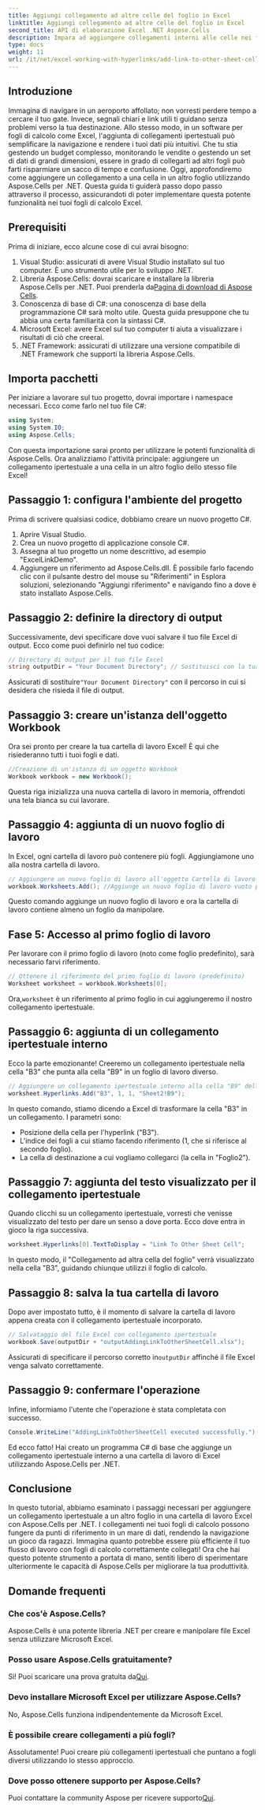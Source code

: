 ```yaml
---
title: Aggiungi collegamento ad altre celle del foglio in Excel
linktitle: Aggiungi collegamento ad altre celle del foglio in Excel
second_title: API di elaborazione Excel .NET Aspose.Cells
description: Impara ad aggiungere collegamenti interni alle celle nei fogli Excel utilizzando Aspose.Cells per .NET. Migliora la navigazione nei tuoi fogli di calcolo senza sforzo.
type: docs
weight: 11
url: /it/net/excel-working-with-hyperlinks/add-link-to-other-sheet-cell/
---
```

## Introduzione
Immagina di navigare in un aeroporto affollato; non vorresti perdere tempo a cercare il tuo gate. Invece, segnali chiari e link utili ti guidano senza problemi verso la tua destinazione. Allo stesso modo, in un software per fogli di calcolo come Excel, l'aggiunta di collegamenti ipertestuali può semplificare la navigazione e rendere i tuoi dati più intuitivi. Che tu stia gestendo un budget complesso, monitorando le vendite o gestendo un set di dati di grandi dimensioni, essere in grado di collegarti ad altri fogli può farti risparmiare un sacco di tempo e confusione. Oggi, approfondiremo come aggiungere un collegamento a una cella in un altro foglio utilizzando Aspose.Cells per .NET. Questa guida ti guiderà passo dopo passo attraverso il processo, assicurandoti di poter implementare questa potente funzionalità nei tuoi fogli di calcolo Excel.
## Prerequisiti
Prima di iniziare, ecco alcune cose di cui avrai bisogno:
1. Visual Studio: assicurati di avere Visual Studio installato sul tuo computer. È uno strumento utile per lo sviluppo .NET.
2. Libreria Aspose.Cells: dovrai scaricare e installare la libreria Aspose.Cells per .NET. Puoi prenderla da[Pagina di download di Aspose Cells](https://releases.aspose.com/cells/net/).
3. Conoscenza di base di C#: una conoscenza di base della programmazione C# sarà molto utile. Questa guida presuppone che tu abbia una certa familiarità con la sintassi C#.
4. Microsoft Excel: avere Excel sul tuo computer ti aiuta a visualizzare i risultati di ciò che creerai.
5. .NET Framework: assicurati di utilizzare una versione compatibile di .NET Framework che supporti la libreria Aspose.Cells.
## Importa pacchetti
Per iniziare a lavorare sul tuo progetto, dovrai importare i namespace necessari. Ecco come farlo nel tuo file C#:
```csharp
using System;
using System.IO;
using Aspose.Cells;
```
Con questa importazione sarai pronto per utilizzare le potenti funzionalità di Aspose.Cells. 
Ora analizziamo l'attività principale: aggiungere un collegamento ipertestuale a una cella in un altro foglio dello stesso file Excel! 
## Passaggio 1: configura l'ambiente del progetto
Prima di scrivere qualsiasi codice, dobbiamo creare un nuovo progetto C#. 
1. Aprire Visual Studio.
2. Crea un nuovo progetto di applicazione console C#. 
3. Assegna al tuo progetto un nome descrittivo, ad esempio "ExcelLinkDemo".
4. Aggiungere un riferimento ad Aspose.Cells.dll. È possibile farlo facendo clic con il pulsante destro del mouse su "Riferimenti" in Esplora soluzioni, selezionando "Aggiungi riferimento" e navigando fino a dove è stato installato Aspose.Cells.
## Passaggio 2: definire la directory di output
Successivamente, devi specificare dove vuoi salvare il tuo file Excel di output. Ecco come puoi definirlo nel tuo codice:
```csharp
// Directory di output per il tuo file Excel
string outputDir = "Your Document Directory"; // Sostituisci con la tua directory
```
 Assicurati di sostituire`"Your Document Directory"` con il percorso in cui si desidera che risieda il file di output.
## Passaggio 3: creare un'istanza dell'oggetto Workbook
Ora sei pronto per creare la tua cartella di lavoro Excel! È qui che risiederanno tutti i tuoi fogli e dati.
```csharp
//Creazione di un'istanza di un oggetto Workbook
Workbook workbook = new Workbook();
```
Questa riga inizializza una nuova cartella di lavoro in memoria, offrendoti una tela bianca su cui lavorare.
## Passaggio 4: aggiunta di un nuovo foglio di lavoro
In Excel, ogni cartella di lavoro può contenere più fogli. Aggiungiamone uno alla nostra cartella di lavoro.
```csharp
// Aggiungere un nuovo foglio di lavoro all'oggetto Cartella di lavoro
workbook.Worksheets.Add(); //Aggiunge un nuovo foglio di lavoro vuoto per impostazione predefinita
```
Questo comando aggiunge un nuovo foglio di lavoro e ora la cartella di lavoro contiene almeno un foglio da manipolare.
## Fase 5: Accesso al primo foglio di lavoro
Per lavorare con il primo foglio di lavoro (noto come foglio predefinito), sarà necessario farvi riferimento.
```csharp
// Ottenere il riferimento del primo foglio di lavoro (predefinito)
Worksheet worksheet = workbook.Worksheets[0];
```
 Ora,`worksheet` è un riferimento al primo foglio in cui aggiungeremo il nostro collegamento ipertestuale.
## Passaggio 6: aggiunta di un collegamento ipertestuale interno
Ecco la parte emozionante! Creeremo un collegamento ipertestuale nella cella "B3" che punta alla cella "B9" in un foglio di lavoro diverso.
```csharp
// Aggiungere un collegamento ipertestuale interno alla cella "B9" dell'altro foglio di lavoro "Sheet2"
worksheet.Hyperlinks.Add("B3", 1, 1, "Sheet2!B9");
```
In questo comando, stiamo dicendo a Excel di trasformare la cella "B3" in un collegamento. I parametri sono:
- Posizione della cella per l'hyperlink ("B3").
- L'indice dei fogli a cui stiamo facendo riferimento (1, che si riferisce al secondo foglio).
- La cella di destinazione a cui vogliamo collegarci (la cella in "Foglio2").
## Passaggio 7: aggiunta del testo visualizzato per il collegamento ipertestuale
Quando clicchi su un collegamento ipertestuale, vorresti che venisse visualizzato del testo per dare un senso a dove porta. Ecco dove entra in gioco la riga successiva.
```csharp
worksheet.Hyperlinks[0].TextToDisplay = "Link To Other Sheet Cell";
```
In questo modo, il "Collegamento ad altra cella del foglio" verrà visualizzato nella cella "B3", guidando chiunque utilizzi il foglio di calcolo.
## Passaggio 8: salva la tua cartella di lavoro
Dopo aver impostato tutto, è il momento di salvare la cartella di lavoro appena creata con il collegamento ipertestuale incorporato.
```csharp
// Salvataggio del file Excel con collegamento ipertestuale
workbook.Save(outputDir + "outputAddingLinkToOtherSheetCell.xlsx");
```
 Assicurati di specificare il percorso corretto in`outputDir` affinché il file Excel venga salvato correttamente.
## Passaggio 9: confermare l'operazione
Infine, informiamo l'utente che l'operazione è stata completata con successo.
```csharp
Console.WriteLine("AddingLinkToOtherSheetCell executed successfully.");
```
Ed ecco fatto! Hai creato un programma C# di base che aggiunge un collegamento ipertestuale interno a una cartella di lavoro di Excel utilizzando Aspose.Cells per .NET.
## Conclusione
In questo tutorial, abbiamo esaminato i passaggi necessari per aggiungere un collegamento ipertestuale a un altro foglio in una cartella di lavoro Excel con Aspose.Cells per .NET. I collegamenti nei tuoi fogli di calcolo possono fungere da punti di riferimento in un mare di dati, rendendo la navigazione un gioco da ragazzi. Immagina quanto potrebbe essere più efficiente il tuo flusso di lavoro con fogli di calcolo correttamente collegati! Ora che hai questo potente strumento a portata di mano, sentiti libero di sperimentare ulteriormente le capacità di Aspose.Cells per migliorare la tua produttività.
## Domande frequenti
### Che cos'è Aspose.Cells?  
Aspose.Cells è una potente libreria .NET per creare e manipolare file Excel senza utilizzare Microsoft Excel.
### Posso usare Aspose.Cells gratuitamente?  
 Sì! Puoi scaricare una prova gratuita da[Qui](https://releases.aspose.com/).
### Devo installare Microsoft Excel per utilizzare Aspose.Cells?  
No, Aspose.Cells funziona indipendentemente da Microsoft Excel.
### È possibile creare collegamenti a più fogli?  
Assolutamente! Puoi creare più collegamenti ipertestuali che puntano a fogli diversi utilizzando lo stesso approccio.
### Dove posso ottenere supporto per Aspose.Cells?  
 Puoi contattare la community Aspose per ricevere supporto[Qui](https://forum.aspose.com/c/cells/9).